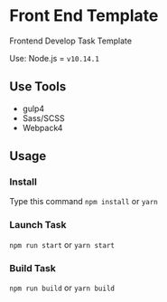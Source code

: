 # Front End Template

Frontend Develop Task Template

Use: Node.js = `v10.14.1`

## Use Tools

- gulp4
- Sass/SCSS
- Webpack4

## Usage

### Install
Type this command
`npm install` or `yarn`

### Launch Task
`npm run start` or `yarn start`

### Build Task
`npm run build` or `yarn build`
